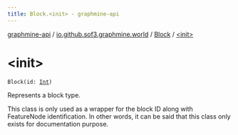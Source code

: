 ```yaml
---
title: Block.<init> - graphmine-api
---
```


[graphmine-api](../../index.html) / [io.github.sof3.graphmine.world](../index.html) / [Block](index.html) / [&lt;init&gt;](./-init-.html)

# &lt;init&gt;

`Block(id: `[`Int`](https://kotlinlang.org/api/latest/jvm/stdlib/kotlin/-int/index.html)`)`

Represents a block type.

This class is only used as a wrapper for the block ID along with FeatureNode identification. In other words, it can
be said that this class only exists for documentation purpose.

